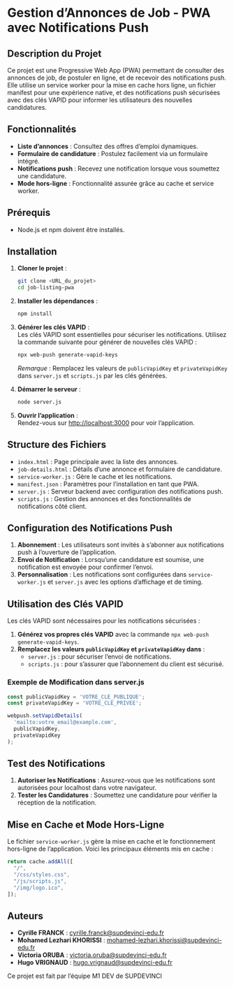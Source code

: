 
# Gestion d’Annonces de Job - PWA avec Notifications Push

## Description du Projet

Ce projet est une Progressive Web App (PWA) permettant de consulter des annonces de job, de postuler en ligne, et de recevoir des notifications push. Elle utilise un service worker pour la mise en cache hors ligne, un fichier manifest pour une expérience native, et des notifications push sécurisées avec des clés VAPID pour informer les utilisateurs des nouvelles candidatures.

## Fonctionnalités

- **Liste d’annonces** : Consultez des offres d’emploi dynamiques.
- **Formulaire de candidature** : Postulez facilement via un formulaire intégré.
- **Notifications push** : Recevez une notification lorsque vous soumettez une candidature.
- **Mode hors-ligne** : Fonctionnalité assurée grâce au cache et service worker.

## Prérequis

- Node.js et npm doivent être installés.

## Installation

1. **Cloner le projet** :

    ```bash
    git clone <URL_du_projet>
    cd job-listing-pwa
    ```

2. **Installer les dépendances** :

    ```bash
    npm install
    ```

3. **Générer les clés VAPID** :  
   Les clés VAPID sont essentielles pour sécuriser les notifications. Utilisez la commande suivante pour générer de nouvelles clés VAPID :

    ```bash
    npx web-push generate-vapid-keys
    ```

   *Remarque* : Remplacez les valeurs de `publicVapidKey` et `privateVapidKey` dans `server.js` et `scripts.js` par les clés générées.

4. **Démarrer le serveur** :

    ```bash
    node server.js
    ```

5. **Ouvrir l’application** :  
   Rendez-vous sur [http://localhost:3000](http://localhost:3000) pour voir l’application.

## Structure des Fichiers

- `index.html` : Page principale avec la liste des annonces.
- `job-details.html` : Détails d’une annonce et formulaire de candidature.
- `service-worker.js` : Gère le cache et les notifications.
- `manifest.json` : Paramètres pour l’installation en tant que PWA.
- `server.js` : Serveur backend avec configuration des notifications push.
- `scripts.js` : Gestion des annonces et des fonctionnalités de notifications côté client.

## Configuration des Notifications Push

1. **Abonnement** : Les utilisateurs sont invités à s’abonner aux notifications push à l’ouverture de l’application.
2. **Envoi de Notification** : Lorsqu’une candidature est soumise, une notification est envoyée pour confirmer l’envoi.
3. **Personnalisation** : Les notifications sont configurées dans `service-worker.js` et `server.js` avec les options d’affichage et de timing.

## Utilisation des Clés VAPID

Les clés VAPID sont nécessaires pour les notifications sécurisées :

1. **Générez vos propres clés VAPID** avec la commande `npx web-push generate-vapid-keys`.
2. **Remplacez les valeurs `publicVapidKey` et `privateVapidKey` dans** :
    - `server.js` : pour sécuriser l’envoi de notifications.
    - `scripts.js` : pour s’assurer que l’abonnement du client est sécurisé.

### Exemple de Modification dans server.js

```javascript
const publicVapidKey = 'VOTRE_CLE_PUBLIQUE';
const privateVapidKey = 'VOTRE_CLE_PRIVEE';

webpush.setVapidDetails(
  'mailto:votre_email@example.com',
  publicVapidKey,
  privateVapidKey
);
```

## Test des Notifications

1. **Autoriser les Notifications** : Assurez-vous que les notifications sont autorisées pour localhost dans votre navigateur.
2. **Tester les Candidatures** : Soumettez une candidature pour vérifier la réception de la notification.

## Mise en Cache et Mode Hors-Ligne

Le fichier `service-worker.js` gère la mise en cache et le fonctionnement hors-ligne de l’application. Voici les principaux éléments mis en cache :

```javascript
return cache.addAll([
  "/",
  "/css/styles.css",
  "/js/scripts.js",
  "/img/logo.ico",
]);
```

## Auteurs

- **Cyrille FRANCK** : [cyrille.franck@supdevinci-edu.fr](mailto:cyrille.franck@supdevinci-edu.fr)
- **Mohamed Lezhari KHORISSI** : [mohamed-lezhari.khorissi@supdevinci-edu.fr](mailto:mohamed-lezhari.khorissi@supdevinci-edu.fr)
- **Victoria ORUBA** : [victoria.oruba@supdevinci-edu.fr](mailto:victoria.oruba@supdevinci-edu.fr)
- **Hugo VRIGNAUD** : [hugo.vrignaud@supdevinci-edu.fr](mailto:hugo.vrignaud@supdevinci-edu.fr)


Ce projet est fait par l’équipe M1 DEV de SUPDEVINCI


